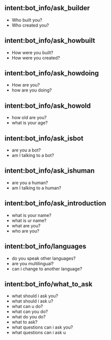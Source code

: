 ## intent:bot_info/ask_builder
- Who built you?
- Who created you?

## intent:bot_info/ask_howbuilt
- How were you built?
- How were you created?

## intent:bot_info/ask_howdoing
- How are you?
- how are you doing?

## intent:bot_info/ask_howold
- how old are you?
- what is your age?

## intent:bot_info/ask_isbot
- are you a bot?
- am I talking to a bot?

## intent:bot_info/ask_ishuman
- are you a human?
- am I talking to a human?

## intent:bot_info/ask_introduction
- what is your name?
- what is ur name?
- what are you?
- who are you?

## intent:bot_info/languages
- do you speak other languages?
- are you multilingual?
- can i change to another language?

## intent:bot_info/what_to_ask
- what should i ask you?
- what should i ask u?
- what can u do?
- what can you do?
- what do you do?
- what to ask?
- what questions can i ask you?
- what questions can i ask u